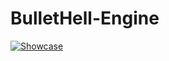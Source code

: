 # BulletHell-Engine
[![Showcase](https://img.youtube.com/vi/hGOyKBPtKBg/0.jpg)](https://www.youtube.com/watch?v=hGOyKBPtKBg)
